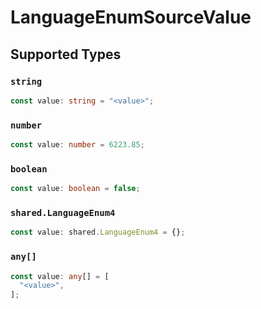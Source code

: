# LanguageEnumSourceValue


## Supported Types

### `string`

```typescript
const value: string = "<value>";
```

### `number`

```typescript
const value: number = 6223.85;
```

### `boolean`

```typescript
const value: boolean = false;
```

### `shared.LanguageEnum4`

```typescript
const value: shared.LanguageEnum4 = {};
```

### `any[]`

```typescript
const value: any[] = [
  "<value>",
];
```

